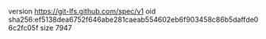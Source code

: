 version https://git-lfs.github.com/spec/v1
oid sha256:ef5138dea6752f646abe281caeab554602eb6f903458c86b5daffde06c2fc05f
size 7947
